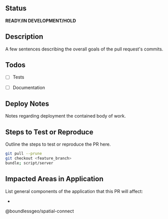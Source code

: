 ## Status
**READY/IN DEVELOPMENT/HOLD**

## Description
A few sentences describing the overall goals of the pull request's commits.


## Todos
- [ ] Tests
- [ ] Documentation


## Deploy Notes
Notes regarding deployment the contained body of work. 

## Steps to Test or Reproduce
Outline the steps to test or reproduce the PR here.

```sh
git pull --prune
git checkout <feature_branch>
bundle; script/server
```

## Impacted Areas in Application
List general components of the application that this PR will affect:

* 

@boundlessgeo/spatial-connect